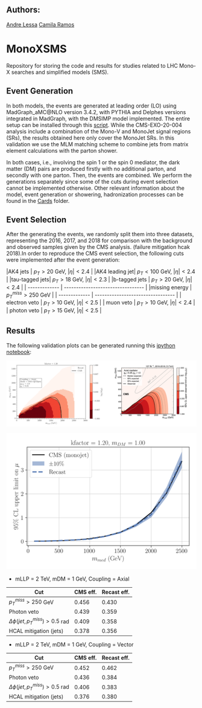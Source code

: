 ## Authors: ##
[Andre Lessa](mailto:andre.lessa@ufabc.edu.br)
[Camila Ramos](mailto:ramos.camila@aluno.ufabc.edu.br)

# MonoXSMS

Repository for storing the code and results for studies related to LHC Mono-X searches and simplified models (SMS).


## Event Generation ##

In both models, the events are generated at leading order (LO) using MadGraph_aMC@NLO version 3.4.2, with PYTHIA and Delphes versions integrated in MadGraph, with the DMSIMP model implemented. The entire setup can be installed through this [script](../../installer.sh). While the CMS-EXO-20-004 analysis include a combination of the Mono-V and MonoJet signal regions (SRs), the results obtained here only cover the MonoJet SRs. In this validation we use the MLM matching scheme to combine jets from matrix element calculations with the parton shower. 

In both cases, i.e., involving the spin 1 or the spin 0 mediator, the dark matter (DM) pairs are produced firstly with no additional parton, and secondly with one parton. Then, the events are combined. We perform the generations separately since some of the cuts during event selection cannot be implemented otherwise. Other relevant information about the model, event generation or showering, hadronization processes can be found in the [Cards](../../Cards/) folder.

## Event Selection ##

After the generating the events, we randomly split them into three datasets, representing the 2016, 2017, and 2018 for comparison with the background and observed samples given by the CMS analysis. (failure mitigation hcak 2018).In order to reproduce the CMS event selection, the following cuts were implemented after the event generation:

|AK4 jets	| $p_{T} > 20$ GeV, $|\eta| < 2.4$  |
|AK4 leading jet| $p_{T} < 100$ GeV, $|\eta| < 2.4$ |
|tau-tagged jets| $p_{T} > 18$ GeV, $|\eta| < 2.3$  |
|b-tagged jets	| $p_{T} > 20$ GeV, $|\eta| < 2.4$  |
| ------------- | --------------------------------- |
|missing energy | $p_{T}^{miss} > 250$ GeV	    |
| ------------- | --------------------------------- |
| electron veto | $p_{T} > 10$ GeV, $|\eta| < 2.5$  |
| muon veto     | $p_{T} > 10$ GeV, $|\eta| < 2.4$  |
| photon veto   | $p_{T} > 15$ GeV, $|\eta| < 2.5$  |






## Results ##

The following validation plots can be generated running this [ipython notebook](../../notebooks/plotValidation-Axial.ipynb):


![Alt text](../../notebooks/cms_exo_20_004_axial.png?raw=true "Exclusion curve")

![Alt text](../../notebooks/cms_exo_20_004_axial2.png?raw=true "Upper limit comparison")


 * mLLP = 2 TeV, mDM = 1 GeV, Coupling = Axial
 
  | Cut         | CMS eff.        | Recast eff.| 
  | ----------------------- | ----------------- | ------------- | 
  | $p_{T}^{miss} > 250$ GeV |      0.456      |   0.430    | 
  |       Photon veto       |      0.439      |   0.359    |
  | $\Delta \phi (jet, p_{T}^{miss}) > 0.5$ rad |      0.409      |   0.358    |
  |   HCAL mitigation (jets)     |    0.378      |   0.356    |
  
  * mLLP = 2 TeV, mDM = 1 GeV, Coupling = Vector
 
  | Cut         | CMS eff.        | Recast eff.| 
  | ----------------------- | ----------------- | ------------- | 
  | $p_{T}^{miss} > 250$ GeV |      0.452      |   0.462    | 
  |       Photon veto       |      0.436      |   0.384    |
  | $\Delta \phi (jet, p_{T}^{miss}) > 0.5$ rad |      0.406      |   0.383    |
  |   HCAL mitigation (jets)     |    0.376      |   0.380    |
